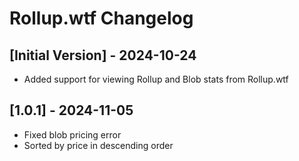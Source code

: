 # Rollup.wtf Changelog

## [Initial Version] - 2024-10-24
- Added support for viewing Rollup and Blob stats from Rollup.wtf

## [1.0.1] - 2024-11-05
- Fixed blob pricing error
- Sorted by price in descending order
